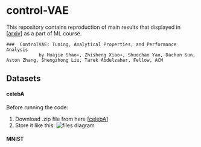 # control-VAE

This repository contains reproduction of main results that displayed in \[[arxiv](https://arxiv.org/pdf/2011.01754v1.pdf)\] as a part of ML course.

    ###  ControlVAE: Tuning, Analytical Properties, and Performance Analysis  
                by Huajie Shao∗, Zhisheng Xiao∗, Shuochao Yao, Dachun Sun, Aston Zhang, Shengzhong Liu, Tarek Abdelzaher, Fellow, ACM 

## Datasets

#### celebA
Before running the code:
1. Download .zip file from here \[[celebA](http://mmlab.ie.cuhk.edu.hk/projects/CelebA.html)\]
2. Store it like this: 
![files diagram](https://user-images.githubusercontent.com/52024657/157478656-c8518bdc-d419-48d1-bfe1-d45fd33ffaf9.png)

#### MNIST
